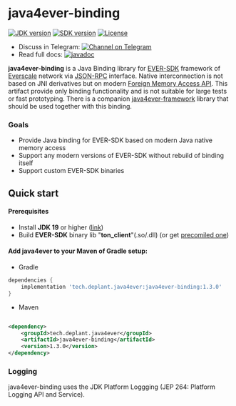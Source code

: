 # java4ever-binding

[![JDK version](https://img.shields.io/badge/Java-19+-green.svg)](https://shields.io/)
[![SDK version](https://img.shields.io/badge/EVER%20SDK-v1.36+-orange)](https://github.com/tonlabs/TON-SDK/tree/1.28.0)
[![License](https://img.shields.io/badge/License-Apache%202.0-brown.svg)](https://shields.io/)

* Discuss in
  Telegram: [![Channel on Telegram](https://img.shields.io/badge/chat-on%20telegram-9cf.svg)](https://t.me/deplant\_chat\_en)
* Read full
  docs: [![javadoc](https://javadoc.io/badge2/tech.deplant.java4ever/java4ever-binding/javadoc.svg)](https://javadoc.io/doc/tech.deplant.java4ever/java4ever-binding)

**java4ever-binding** is a Java Binding library for
[EVER-SDK](https://github.com/tonlabs/ever-sdk) framework of
[Everscale](https://everscale.network/) network via
[JSON-RPC](https://github.com/tonlabs/ever-sdk/blob/master/docs/for-binding-developers/json_interface.md) interface.
Native interconnection is not based on JNI derivatives but on
modern [Foreign Memory Access API](https://openjdk.java.net/jeps/393).
This artifact provide only binding functionality and is not suitable for large tests or fast prototyping.
There is a companion [java4ever-framework](https://github.com/deplant/java4ever-framework) library that should be used
together with this binding.

### Goals

* Provide Java binding for EVER-SDK based on modern Java native memory access
* Support any modern versions of EVER-SDK without rebuild of binding itself
* Support custom EVER-SDK binaries

## Quick start

#### Prerequisites

* Install **JDK 19** or higher ([link](https://adoptium.net/temurin/releases?version=19))
* Build **EVER-SDK** binary lib "**ton_client**"(.so/.dll) (or
  get [precomiled one](https://github.com/tonlabs/ever-sdk/blob/master/README.md#download-precompiled-binaries))

#### Add java4ever to your Maven of Gradle setup:

* Gradle

```groovy
dependencies {
    implementation 'tech.deplant.java4ever:java4ever-binding:1.3.0'
}
```

* Maven

```xml

<dependency>
    <groupId>tech.deplant.java4ever</groupId>
    <artifactId>java4ever-binding</artifactId>
    <version>1.3.0</version>
</dependency>
```

### Logging

java4ever-binding uses the JDK Platform Loggging (JEP 264: Platform Logging API and Service).